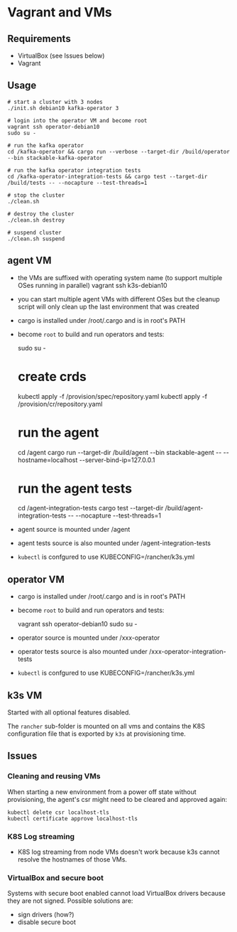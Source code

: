 # Vagrant and VMs

## Requirements

* VirtualBox (see Issues below)
* Vagrant

## Usage

    # start a cluster with 3 nodes
    ./init.sh debian10 kafka-operator 3

    # login into the operator VM and become root
    vagrant ssh operator-debian10
    sudo su -

    # run the kafka operator
    cd /kafka-operator && cargo run --verbose --target-dir /build/operator --bin stackable-kafka-operator

    # run the kafka operator integration tests
    cd /kafka-operator-integration-tests && cargo test --target-dir /build/tests -- --nocapture --test-threads=1 

    # stop the cluster
    ./clean.sh

    # destroy the cluster
    ./clean.sh destroy

    # suspend cluster
    ./clean.sh suspend


## agent VM

* the VMs are suffixed with operating system name (to support multiple OSes running in parallel)
    vagrant ssh k3s-debian10
* you can start multiple agent VMs with different OSes but the cleanup script will only clean up the last environment that was created
* cargo is installed under /root/.cargo and is in root's PATH
* become `root` to build and run operators and tests:

    sudo su -
    # create crds
    kubectl apply -f /provision/spec/repository.yaml
    kubectl apply -f /provision/cr/repository.yaml

    # run the agent
    cd /agent
    cargo run --target-dir /build/agent --bin stackable-agent -- --hostname=localhost --server-bind-ip=127.0.0.1

    # run the agent tests
    cd /agent-integration-tests
    cargo test --target-dir /build/agent-integration-tests -- --nocapture --test-threads=1

* agent source is mounted under /agent
* agent tests source is also mounted under /agent-integration-tests
* `kubectl` is confgured to use KUBECONFIG=/rancher/k3s.yml

## operator VM

* cargo is installed under /root/.cargo and is in root's PATH
* become `root` to build and run operators and tests:

    vagrant ssh operator-debian10
    sudo su -
* operator source is mounted under /xxx-operator
* operator tests source is also mounted under /xxx-operator-integration-tests
* `kubectl` is confgured to use KUBECONFIG=/rancher/k3s.yml

## k3s VM

Started with all optional features disabled.

The `rancher` sub-folder is mounted on all vms and contains the K8S configuration file that is exported by `k3s` at provisioning time.

## Issues

### Cleaning and reusing VMs

When starting a new environment from a power off state without provisioning, the agent's csr might need to be cleared and approved again:

    kubectl delete csr localhost-tls
    kubectl certificate approve localhost-tls

### K8S Log streaming

* K8S log streaming from node VMs doesn't work because k3s cannot resolve the hostnames of those VMs. 

### VirtualBox and secure boot

Systems with secure boot enabled cannot load VirtualBox drivers because they are not signed. Possible solutions are:
* sign drivers (how?)
* disable secure boot


